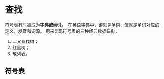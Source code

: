 # 查找
符号表有时被成为**字典或索引。**　在英语字典中，键就是单词，值就是单词对应的定义，发音和词源。
用来实现符号表的三种经典数据结构：
1. 二叉查找树；
2. 红黑树；
3. 散列表。

## 符号表
